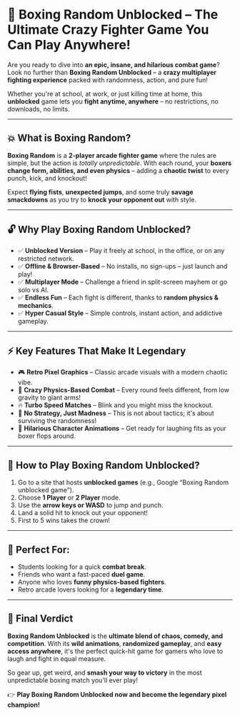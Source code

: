 # 🥊 Boxing Random Unblocked – The Ultimate Crazy Fighter Game You Can Play Anywhere!

Are you ready to dive into **an epic, insane, and hilarious combat game**? Look no further than **Boxing Random Unblocked** – a **crazy multiplayer fighting experience** packed with randomness, action, and pure fun!

Whether you're at school, at work, or just killing time at home, this **unblocked** game lets you **fight anytime, anywhere** – no restrictions, no downloads, no limits.

---

## 💥 What is Boxing Random?

**Boxing Random** is a **2-player arcade fighter game** where the rules are simple, but the action is *totally unpredictable*. With each round, your **boxers change form, abilities, and even physics** – adding a **chaotic twist** to every punch, kick, and knockout!

Expect **flying fists**, **unexpected jumps**, and some truly **savage smackdowns** as you try to **knock your opponent out** with style.

---

## 🔓 Why Play Boxing Random Unblocked?

- ✅ **Unblocked Version** – Play it freely at school, in the office, or on any restricted network.
- ✅ **Offline & Browser-Based** – No installs, no sign-ups – just launch and play!
- ✅ **Multiplayer Mode** – Challenge a friend in split-screen mayhem or go solo vs AI.
- ✅ **Endless Fun** – Each fight is different, thanks to **random physics & mechanics**.
- ✅ **Hyper Casual Style** – Simple controls, instant action, and addictive gameplay.

---

## ⚡ Key Features That Make It Legendary

- 🎮 **Retro Pixel Graphics** – Classic arcade visuals with a modern chaotic vibe.
- 🥊 **Crazy Physics-Based Combat** – Every round feels different, from low gravity to giant arms!
- 🔥 **Turbo Speed Matches** – Blink and you might miss the knockout.
- 🧠 **No Strategy, Just Madness** – This is not about tactics; it's about surviving the randomness!
- 👻 **Hilarious Character Animations** – Get ready for laughing fits as your boxer flops around.

---

## 🚀 How to Play Boxing Random Unblocked?

1. Go to a site that hosts **unblocked games** (e.g., Google “Boxing Random unblocked game”).
2. Choose **1 Player** or **2 Player** mode.
3. Use the **arrow keys or WASD** to jump and punch.
4. Land a solid hit to knock out your opponent!
5. First to 5 wins takes the crown!

---

## 🎯 Perfect For:

- Students looking for a quick **combat break**.
- Friends who want a fast-paced **duel game**.
- Anyone who loves **funny physics-based fighters**.
- Retro arcade lovers looking for a **legendary time**.

---

## 🔮 Final Verdict

**Boxing Random Unblocked** is the **ultimate blend of chaos, comedy, and competition**. With its **wild animations**, **randomized gameplay**, and **easy access anywhere**, it's the perfect quick-hit game for gamers who love to laugh and fight in equal measure.

So gear up, get weird, and **smash your way to victory** in the most unpredictable boxing match you'll ever play!

👉 **Play Boxing Random Unblocked now and become the legendary pixel champion!**
